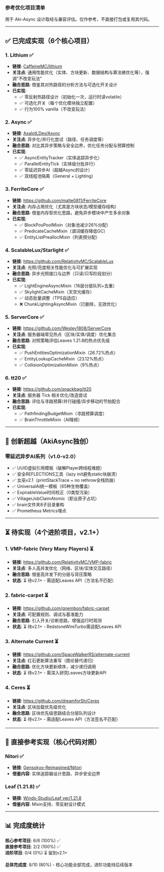 ### 参考优化项目清单

用于 Aki-Async 设计取经与兼容评估。仅作参考，不直接打包或复用其代码。

---

## ✅ 已完成实现（6个核心项目）

### 1. Lithium ✅
- **链接**: [CaffeineMC/lithium](https://github.com/CaffeineMC/lithium)
- **关注点**: 通用性能优化（实体、方块更新、数据结构与算法微优化等），强调"不改变玩法"
- **融合思路**: 借鉴其对热路径的分析方法与可选化开关设计
- **已实现**: 
  - ✅ 零反射热路径设计（初始化一次，运行时读volatile）
  - ✅ 可选化开关（每个优化模块独立配置）
  - ✅ 行为100% vanilla（不改变玩法）

### 2. Async ✅
- **链接**: [AxalotLDev/Async](https://github.com/AxalotLDev/Async)
- **关注点**: 异步化/并行化尝试（路径、任务调度等）
- **融合思路**: 对比其异步策略与安全边界，优化任务分配与预算控制
- **已实现**:
  - ✅ AsyncEntityTracker（实体追踪异步化）
  - ✅ ParallelEntityTick（实体级分批并行）
  - ✅ 零延迟异步AI（超越Async的设计）
  - ✅ 双线程池隔离（General + Lighting）

### 3. FerriteCore ✅
- **链接**: https://github.com/malte0811/FerriteCore
- **关注点**: 内存占用优化（尤其是方块状态/模型缓存结构）
- **融合思路**: 借鉴内存型优化思路，避免异步模块中产生多余对象
- **已实现**:
  - ✅ BlockPosPoolMixin（对象池减少26%分配）
  - ✅ PredicateCacheMixin（谓词缓存降低GC）
  - ✅ EntityListPreallocMixin（列表预分配）

### 4. ScalableLux/Starlight ✅
- **链接**: https://github.com/RelativityMC/ScalableLux
- **关注点**: 光照/亮度相关性能优化与可扩展实现
- **融合思路**: 异步光照接口与边界（只读/只写阶段划分）
- **已实现**:
  - ✅ LightEngineAsyncMixin（16层分层队列+去重）
  - ✅ SkylightCacheMixin（天空光缓存）
  - ✅ 动态批量调整（TPS自适应）
  - ❌ ChunkLightingAsyncMixin（已删除，无效优化）

### 5. ServerCore ✅
- **链接**: https://github.com/Wesley1808/ServerCore
- **关注点**: 服务器端常见热点（区块/实体/调度）优化集合
- **融合思路**: 对照策略评估Leaves 1.21.8的热点优先级
- **已实现**:
  - ✅ PushEntitiesOptimizationMixin（26.72%热点）
  - ✅ EntityLookupCacheMixin（23.12%热点）
  - ✅ CollisionOptimizationMixin（9%热点）

### 6. tt20 ✅
- **链接**: https://github.com/snackbag/tt20
- **关注点**: 服务器 Tick 相关优化/改造尝试
- **融合思路**: 评估与寻路预算/并行碰撞/异步移动的节拍配合
- **已实现**:
  - ✅ PathfindingBudgetMixin（寻路预算调度）
  - ✅ BrainThrottleMixin（AI降频）

---

## 🚀 创新超越（AkiAsync独创）

### 零延迟异步AI系列（v1.0-v2.0）
- ✅ UUID虚拟引用模板（破解Player跨线程难题）
- ✅ 安全REFLECTIONS工具（lazy init避免static块崩溃）
- ✅ 女巫v2.1（printStackTrace + no rethrow全栈防崩）
- ✅ UniversalAi统一模板（65种生物覆盖）
- ✅ ExpirableValue时间校正（0类型污染）
- ✅ VillagerJobClaimAtomic（职业原子占坑）
- ✅ brain文件夹8子目录重构
- ✅ Prometheus Metrics埋点

---

## ⏳ 待实现（4个进阶项目，v2.1+）

### 1. VMP-fabric (Very Many Players) ⏳
- **链接**: https://github.com/RelativityMC/VMP-fabric
- **关注点**: 多人高并发优化（网络、区块/实体交互路径）
- **融合思路**: 借鉴高并发下的分层与背压策略
- **状态**: ⏳ 待v2.1+ - 需适配Leaves API（方法名不匹配）

### 2. fabric-carpet ⏳
- **链接**: https://github.com/gnembon/fabric-carpet
- **关注点**: 可配置规则、调试与基准能力
- **融合思路**: 引入开关/诊断思路，增强运行时观测
- **状态**: ⏳ 待v2.1+ - RedstoneWireTurbo需适配Leaves API

### 3. Alternate Current ⏳
- **链接**: https://github.com/SpaceWalkerRS/alternate-current
- **关注点**: 红石更新算法重写（图论替代递归）
- **融合思路**: 优化方块更新顺序，减少递归调用
- **状态**: ⏳ 待v2.1+ - 需深入研究Leaves方块更新API

### 4. Ceres ⏳
- **链接**: https://github.com/dreamforSh/Ceres
- **关注点**: 区块加载优先级优化
- **融合思路**: 区块优先级思路结合分层队列设计
- **状态**: ⏳ 待v2.1+ - 需适配Leaves API（方法签名不匹配）

---

## 🔗 直接参考实现（核心代码对照）

### Nitori ✅
- **链接**: [Gensokyo-Reimagined/Nitori](https://github.com/Gensokyo-Reimagined/Nitori)
- **借鉴内容**: 实体追踪器设计思路、异步安全边界

### Leaf (1.21.8) ✅
- **链接**: [Winds-Studio/Leaf ver/1.21.8](https://github.com/Winds-Studio/Leaf/tree/ver/1.21.8/)
- **借鉴内容**: Mixin支持、零反射设计模式

---

## 📊 完成度统计

**核心参考项目**: 6/6 (100%) ✅  
**直接参考项目**: 2/2 (100%) ✅  
**进阶项目**: 0/4 (0%) ⏳ 留到v2.1+  

**总体完成度**: 8/10 (80%) - 核心功能全部完成，进阶功能待后续版本



